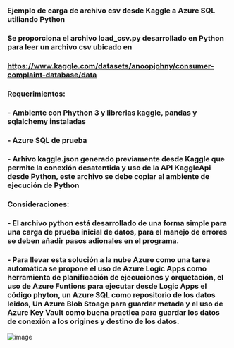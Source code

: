 ### Ejemplo de carga de archivo csv desde Kaggle a Azure SQL utiliando Python
### Se proporciona el archivo load_csv.py desarrollado en Python para leer un archivo csv ubicado en
### https://www.kaggle.com/datasets/anoopjohny/consumer-complaint-database/data
### Requerimientos:
### - Ambiente con Phython 3 y librerias kaggle, pandas y sqlalchemy instaladas
### - Azure SQL de prueba
### - Arhivo kaggle.json generado previamente desde Kaggle que permite la conexión desatentida y uso de la API KaggleApi desde Python, este archivo se debe copiar al ambiente de ejecución de Python
### Consideraciones:
### - El archivo python está desarrollado de una forma simple para una carga de prueba inicial de datos, para el manejo de errores se deben añadir pasos adionales en el programa.
### - Para llevar esta solución a la nube Azure como una tarea automática se propone el uso de Azure Logic Apps como herramienta de planificación de ejecuciones y orquetación, el uso de Azure Funtions para ejecutar desde Logic Apps el código phyton, un Azure SQL como repositorio de los datos leidos, Un Azure Blob Stoage para guardar metada y el uso de Azure Key Vault como buena practica para guardar los datos de conexión a los origines y destino de los datos.
![image](https://github.com/acols/kaggle/assets/27938147/467ab832-1c1c-4abd-8479-08a15896fbd4)


